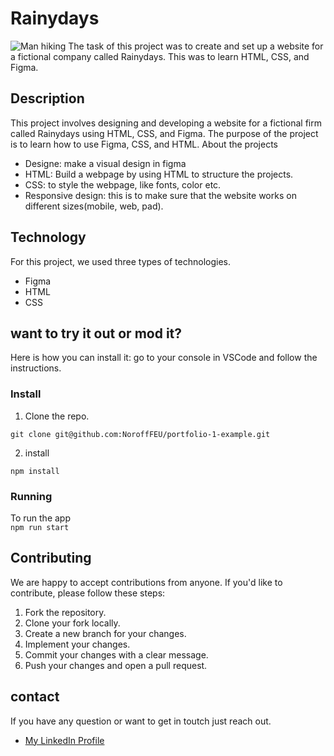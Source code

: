 # Rainydays
![Man hiking](https://images.unsplash.com/photo-1502126324834-38f8e02d7160?q=80&w=2940&auto=format&fit=crop&ixlib=rb-4.0.3&ixid=M3wxMjA3fDB8MHxwaG90by1wYWdlfHx8fGVufDB8fHx8fA%3D%3D)
The task of this project was to create and set up a website for a fictional company called Rainydays. This was to learn HTML, CSS, and Figma.
## Description
This project involves designing and developing a website for a fictional firm called Rainydays using HTML, CSS, and Figma. The purpose of the project is to learn how to use Figma, CSS, and HTML.
About the projects
+ Designe: make a visual design in figma
+ HTML: Build a webpage by using HTML to structure the projects.
+ CSS: to style the webpage, like fonts, color etc.
+ Responsive design: this is to make sure that the website works on different sizes(mobile, web, pad).
  
## Technology
For this project, we used three types of technologies.
+ Figma
+ HTML
+ CSS
## want to try it out or mod it?
Here is how you can install it: go to your console in VSCode and follow the instructions.
### Install

1. Clone the repo.
   
`git clone git@github.com:NoroffFEU/portfolio-1-example.git`

2. install

`npm install`

### Running
To run the app  
`npm run start`

## Contributing
We are happy to accept contributions from anyone. If you'd like to contribute, please follow these steps:

1. Fork the repository.
2. Clone your fork locally.
3. Create a new branch for your changes.
4. Implement your changes.
5. Commit your changes with a clear message.
6. Push your changes and open a pull request.

## contact 
If you have any question or want to get in toutch just reach out. 
+ [My LinkedIn Profile](https://no.linkedin.com/in/andré-strøm-55b425134?trk=people-guest_people_search-card)




